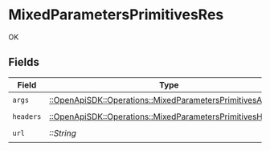 # MixedParametersPrimitivesRes

OK


## Fields

| Field                                                                                                                     | Type                                                                                                                      | Required                                                                                                                  | Description                                                                                                               |
| ------------------------------------------------------------------------------------------------------------------------- | ------------------------------------------------------------------------------------------------------------------------- | ------------------------------------------------------------------------------------------------------------------------- | ------------------------------------------------------------------------------------------------------------------------- |
| `args`                                                                                                                    | [::OpenApiSDK::Operations::MixedParametersPrimitivesArgs](../../models/operations/mixedparametersprimitivesargs.md)       | :heavy_check_mark:                                                                                                        | N/A                                                                                                                       |
| `headers`                                                                                                                 | [::OpenApiSDK::Operations::MixedParametersPrimitivesHeaders](../../models/operations/mixedparametersprimitivesheaders.md) | :heavy_check_mark:                                                                                                        | N/A                                                                                                                       |
| `url`                                                                                                                     | *::String*                                                                                                                | :heavy_check_mark:                                                                                                        | N/A                                                                                                                       |